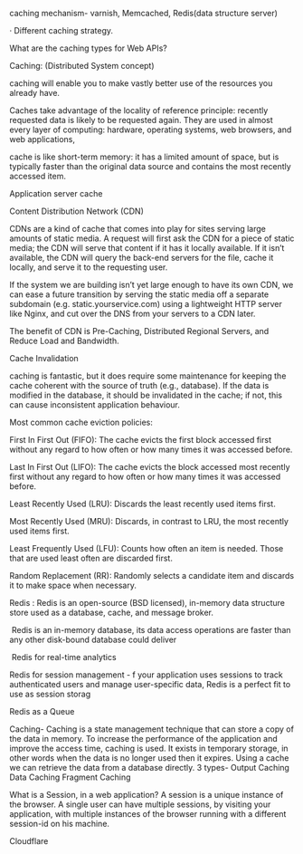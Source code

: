 caching mechanism- varnish, Memcached, Redis(data structure server)

· Different caching strategy.

What are the caching types for Web APIs?

Caching: (Distributed System concept)

caching will enable you to make vastly better use of the resources you already have.

Caches take advantage of the locality of reference principle: recently requested data is likely to be requested again. They are used in almost every layer of computing: hardware, operating systems, web browsers, and web applications,

cache is like short-term memory: it has a limited amount of space, but is typically faster than the original data source and contains the most recently accessed item.

Application server cache

Content Distribution Network (CDN)

CDNs are a kind of cache that comes into play for sites serving large amounts of static media. A request will first ask the CDN for a piece of static media; the CDN will serve that content if it has it locally available. If it isn’t available, the CDN will query the back-end servers for the file, cache it locally, and serve it to the requesting user.

If the system we are building isn’t yet large enough to have its own CDN, we can ease a future transition by serving the static media off a separate subdomain (e.g. static.yourservice.com) using a lightweight HTTP server like Nginx, and cut over the DNS from your servers to a CDN later.

The benefit of CDN is Pre-Caching, Distributed Regional Servers, and Reduce Load and Bandwidth.

Cache Invalidation

caching is fantastic, but it does require some maintenance for keeping the cache coherent with the source of truth (e.g., database). If the data is modified in the database, it should be invalidated in the cache; if not, this can cause inconsistent application behaviour.

Most common cache eviction policies:

First In First Out (FIFO): The cache evicts the first block accessed first without any regard to how often or how many times it was accessed before.

Last In First Out (LIFO): The cache evicts the block accessed most recently first without any regard to how often or how many times it was accessed before.

Least Recently Used (LRU): Discards the least recently used items first.

Most Recently Used (MRU): Discards, in contrast to LRU, the most recently used items first.

Least Frequently Used (LFU): Counts how often an item is needed. Those that are used least often are discarded first.

Random Replacement (RR): Randomly selects a candidate item and discards it to make space when necessary.

Redis : Redis is an open-source (BSD licensed), in-memory data structure store used as a database, cache, and message broker.

 Redis is an in-memory database, its data access operations are faster than any other disk-bound database could deliver

 Redis for real-time analytics

Redis for session management - f your application uses sessions to track authenticated users and manage user-specific data, Redis is a perfect fit to use as session storag

Redis as a Queue

Caching-
Caching is a state management technique that can store a copy of the data in memory.
To increase the performance of the application and improve the access time, caching is used. 
It exists in temporary storage, in other words when the data is no longer used then it expires. 
Using a cache we can retrieve the data from a database directly.
3 types-
Output Caching
Data Caching
Fragment Caching

What is a Session, in a web application?
A session is a unique instance of the browser. A single user can have multiple sessions, by visiting your application, with multiple instances of the browser running with a different session-id on his machine. 

Cloudflare